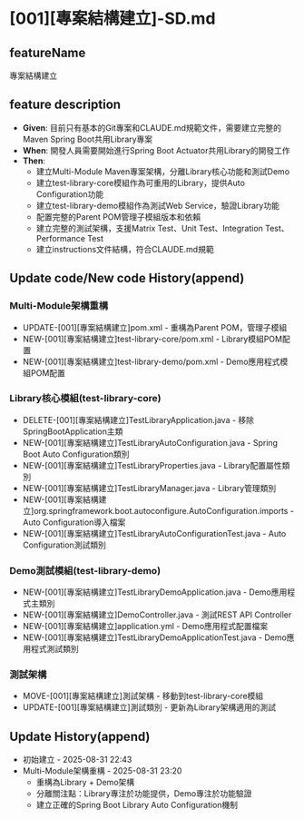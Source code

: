 # [001][專案結構建立]-SD.md

## featureName
專案結構建立

## feature description
- **Given**: 目前只有基本的Git專案和CLAUDE.md規範文件，需要建立完整的Maven Spring Boot共用Library專案
- **When**: 開發人員需要開始進行Spring Boot Actuator共用Library的開發工作
- **Then**: 
  - 建立Multi-Module Maven專案架構，分離Library核心功能和測試Demo
  - 建立test-library-core模組作為可重用的Library，提供Auto Configuration功能
  - 建立test-library-demo模組作為測試Web Service，驗證Library功能
  - 配置完整的Parent POM管理子模組版本和依賴
  - 建立完整的測試架構，支援Matrix Test、Unit Test、Integration Test、Performance Test
  - 建立instructions文件結構，符合CLAUDE.md規範

## Update code/New code History(append)
### Multi-Module架構重構
- UPDATE-[001][專案結構建立]pom.xml - 重構為Parent POM，管理子模組
- NEW-[001][專案結構建立]test-library-core/pom.xml - Library模組POM配置
- NEW-[001][專案結構建立]test-library-demo/pom.xml - Demo應用程式模組POM配置

### Library核心模組(test-library-core)
- DELETE-[001][專案結構建立]TestLibraryApplication.java - 移除SpringBootApplication主類
- NEW-[001][專案結構建立]TestLibraryAutoConfiguration.java - Spring Boot Auto Configuration類別
- NEW-[001][專案結構建立]TestLibraryProperties.java - Library配置屬性類別
- NEW-[001][專案結構建立]TestLibraryManager.java - Library管理類別
- NEW-[001][專案結構建立]org.springframework.boot.autoconfigure.AutoConfiguration.imports - Auto Configuration導入檔案
- NEW-[001][專案結構建立]TestLibraryAutoConfigurationTest.java - Auto Configuration測試類別

### Demo測試模組(test-library-demo)
- NEW-[001][專案結構建立]TestLibraryDemoApplication.java - Demo應用程式主類別
- NEW-[001][專案結構建立]DemoController.java - 測試REST API Controller
- NEW-[001][專案結構建立]application.yml - Demo應用程式配置檔案
- NEW-[001][專案結構建立]TestLibraryDemoApplicationTest.java - Demo應用程式測試類別

### 測試架構
- MOVE-[001][專案結構建立]測試架構 - 移動到test-library-core模組
- UPDATE-[001][專案結構建立]測試類別 - 更新為Library架構適用的測試

## Update History(append)
- 初始建立 - 2025-08-31 22:43
- Multi-Module架構重構 - 2025-08-31 23:20
  - 重構為Library + Demo架構
  - 分離關注點：Library專注於功能提供，Demo專注於功能驗證
  - 建立正確的Spring Boot Library Auto Configuration機制